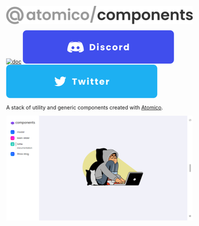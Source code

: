 ![@atomico/store](https://raw.githubusercontent.com/atomicojs/atomico/brand/atomico-components.svg)

[![doc](https://atomico.gitbook.io/doc/atomico/atomico-components)](https://atomico.gitbook.io/doc/atomico/atomico-store) [![Discord](https://raw.githubusercontent.com/atomicojs/atomico/brand/link-to-discord.svg)](https://discord.gg/7z3rNhmkNE) [![Twitter](https://raw.githubusercontent.com/atomicojs/atomico/brand/link-to-twitter.svg)](https://twitter.com/atomicojs)

A stack of utility and generic components created with [Atomico](http://github.com/atomicojs/atomico).

![preview](./preview.png)
